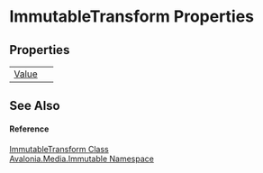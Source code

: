 # ImmutableTransform Properties




## Properties
<table>
<tr>
<td><a href="P_Avalonia_Media_Immutable_ImmutableTransform_Value">Value</a></td>
<td> </td>
</tr>
</table>

## See Also


#### Reference
<a href="T_Avalonia_Media_Immutable_ImmutableTransform">ImmutableTransform Class</a>  
<a href="N_Avalonia_Media_Immutable">Avalonia.Media.Immutable Namespace</a>  
